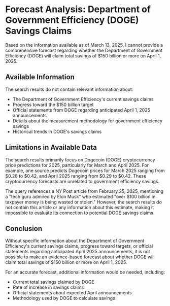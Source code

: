# Forecast Analysis: Department of Government Efficiency (DOGE) Savings Claims

Based on the information available as of March 13, 2025, I cannot provide a comprehensive forecast regarding whether the Department of Government Efficiency (DOGE) will claim total savings of $150 billion or more on April 1, 2025.

## Available Information

The search results do not contain relevant information about:

- The Department of Government Efficiency's current savings claims
- Progress toward the $150 billion target
- Official statements from DOGE regarding anticipated April 1, 2025 announcements
- Details about the measurement methodology for government efficiency savings
- Historical trends in DOGE's savings claims

## Limitations in Available Data

The search results primarily focus on Dogecoin (DOGE) cryptocurrency price predictions for 2025, particularly for March and April 2025. For example, one source predicts Dogecoin prices for March 2025 ranging from $0.28 to $0.42, and April 2025 ranging from $0.29 to $0.42. These cryptocurrency forecasts are unrelated to government efficiency savings.

The query references a NY Post article from February 25, 2025, mentioning a "tech guru admired by Elon Musk" who estimated "over $100 billion in taxpayer money is being wasted or stolen." However, the search results do not contain this article or any information about this estimate, making it impossible to evaluate its connection to potential DOGE savings claims.

## Conclusion

Without specific information about the Department of Government Efficiency's current savings claims, progress toward targets, or official statements regarding anticipated April 2025 announcements, it is not possible to make an evidence-based forecast about whether DOGE will claim total savings of $150 billion or more on April 1, 2025.

For an accurate forecast, additional information would be needed, including:
- Current total savings claimed by DOGE
- Rate of increase in savings claims
- Official statements about expected April announcements
- Methodology used by DOGE to calculate savings